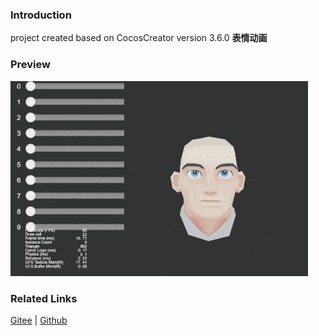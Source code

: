 ### Introduction

project created based on CocosCreator version 3.6.0 **表情动画** 

### Preview
![image](../../../gif/202203/2022030511.gif)

### Related Links
[Gitee](https://gitee.com/mirrors_cocos-creator/test-cases-3d/tree/v3.0/assets/cases/animation) | [Github](https://github.com/cocos-creator/test-cases-3d/tree/v3.0/assets/cases/animation)